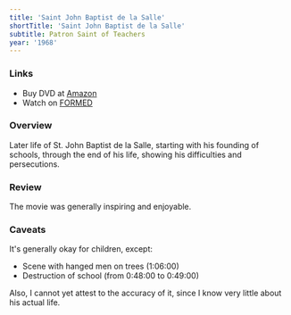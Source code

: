 ```yaml
---
title: 'Saint John Baptist de la Salle'
shortTitle: 'Saint John Baptist de la Salle'
subtitle: Patron Saint of Teachers
year: '1968'
---
```


### Links

* Buy DVD at [Amazon](https://www.amazon.com/Saint-John-Baptist-Salle-Teachers/dp/B0041OOW8M)
* Watch on [FORMED](https://watch.formed.org/saint-john-baptist-de-la-salle-patron-saint-of-teachers)

### Overview

Later life of St. John Baptist de la Salle, starting with his founding of schools, through the end of his life, showing his difficulties and persecutions.

### Review

The movie was generally inspiring and enjoyable.

### Caveats

It's generally okay for children, except:

* Scene with hanged men on trees (1:06:00)
* Destruction of school (from 0:48:00 to 0:49:00)

Also, I cannot yet attest to the accuracy of it, since I know very little about his actual life.
